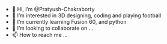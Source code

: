 - 👋 Hi, I’m @Pratyush-Chakraborty
- 👀 I’m interested in 3D designing, coding and playing football
- 🌱 I’m currently learning Fusion 60, and python
- 💞️ I’m looking to collaborate on ...
- 📫 How to reach me ...

<!---
Pratyush-Chakraborty/Pratyush-Chakraborty is a ✨ special ✨ repository because its `README.md` (this file) appears on your GitHub profile.
You can click the Preview link to take a look at your changes.
--->
